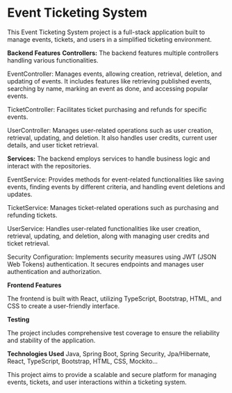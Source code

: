 # **Event Ticketing System**
This Event Ticketing System project is a full-stack application built to manage events, tickets, and users in a simplified ticketing environment.

**Backend Features**
**Controllers:** The backend features multiple controllers handling various functionalities.

EventController: Manages events, allowing creation, retrieval, deletion, and updating of events. It includes features like retrieving published events, searching by name, marking an event as done, and accessing popular events.

TicketController: Facilitates ticket purchasing and refunds for specific events.

UserController: Manages user-related operations such as user creation, retrieval, updating, and deletion. It also handles user credits, current user details, and user ticket retrieval.

**Services:** The backend employs services to handle business logic and interact with the repositories.

EventService: Provides methods for event-related functionalities like saving events, finding events by different criteria, and handling event deletions and updates.

TicketService: Manages ticket-related operations such as purchasing and refunding tickets.

UserService: Handles user-related functionalities like user creation, retrieval, updating, and deletion, along with managing user credits and ticket retrieval.

Security Configuration: Implements security measures using JWT (JSON Web Tokens) authentication. It secures endpoints and manages user authentication and authorization.

**Frontend Features**

The frontend is built with React, utilizing TypeScript, Bootstrap, HTML, and CSS to create a user-friendly interface.

**Testing**

The project includes comprehensive test coverage to ensure the reliability and stability of the application.

**Technologies Used**
Java, Spring Boot, Spring Security, Jpa/Hibernate, React, TypeScript, Bootstrap, HTML, CSS, Mockito...

This project aims to provide a scalable and secure platform for managing events, tickets, and user interactions within a ticketing system.
